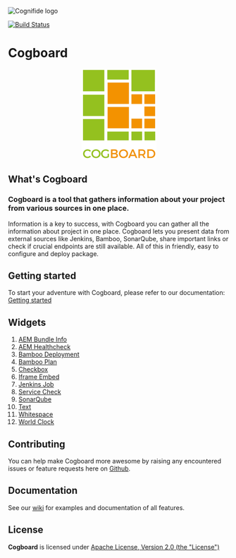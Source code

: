 ![Cognifide logo](http://cognifide.github.io/images/cognifide-logo.png)

[![Build Status](https://api.travis-ci.org/Cognifide/cogboard.svg?branch=master)](https://travis-ci.org/Cognifide/cogboard)

# Cogboard

<p align="center">
  <img src="https://github.com/Cognifide/cogboard/blob/master/docs/images/logo.png?raw=true"
         alt="Cogboard Logo"/>
</p>

## What's Cogboard

### Cogboard is a tool that gathers information about your project from various sources in one place.

Information is a key to success, with Cogboard you can gather all the information about project in one place.
Cogboard lets you present data from external sources like Jenkins, Bamboo, SonarQube,
share important links or check if crucial endpoints are still available.
All of this in friendly, easy to configure and deploy package.

## Getting started

To start your adventure with Cogboard, please refer to our documentation: [Getting started](https://github.com/Cognifide/cogboard/wiki#getting-started)

## Widgets

1. [AEM Bundle Info](https://github.com/Cognifide/cogboard/wiki#AEM-Bundle-Info)
2. [AEM Healthcheck](https://github.com/Cognifide/cogboard/wiki#AEM-Healthcheck)
3. [Bamboo Deployment](https://github.com/Cognifide/cogboard/wiki#Bamboo-Deployment)
4. [Bamboo Plan](https://github.com/Cognifide/cogboard/wiki#Bamboo-Plan)
5. [Checkbox](https://github.com/Cognifide/cogboard/wiki#Checkbox)
6. [Iframe Embed](https://github.com/Cognifide/cogboard/wiki#IFrame-Embed)
7. [Jenkins Job](https://github.com/Cognifide/cogboard/wiki#Jenkins-Job)
8. [Service Check](https://github.com/Cognifide/cogboard/wiki#Service-Check)
9. [SonarQube](https://github.com/Cognifide/cogboard/wiki#SonarQube)
10. [Text](https://github.com/Cognifide/cogboard/wiki#Text)
11. [Whitespace](https://github.com/Cognifide/cogboard/wiki#Whitespace)
12. [World Clock](https://github.com/Cognifide/cogboard/wiki#World-Clock)

## Contributing

You can help make Cogboard more awesome by raising any encountered issues or feature requests here on [Github](https://github.com/Cognifide/cogboard/issues).

## Documentation

See our [wiki](https://github.com/Cognifide/cogboard/wiki) for examples and documentation of all features.

## License

**Cogboard** is licensed under [Apache License, Version 2.0 (the "License")](https://www.apache.org/licenses/LICENSE-2.0.txt)